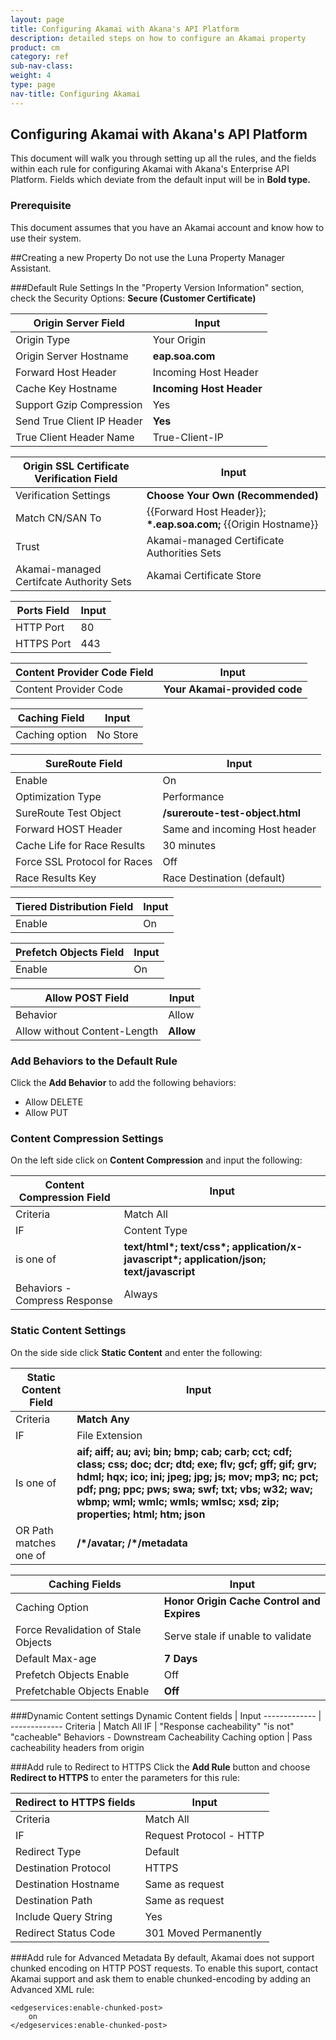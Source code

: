 ```yaml
---
layout: page
title: Configuring Akamai with Akana's API Platform
description: detailed steps on how to configure an Akamai property
product: cm
category: ref	
sub-nav-class: 
weight: 4
type: page
nav-title: Configuring Akamai
---
```



Configuring Akamai with Akana's API Platform 
-------------------------------------
This document will walk you through setting up all the rules, and the fields within each rule for configuring Akamai with Akana's Enterprise API Platform. Fields which deviate from the default input will be in **Bold type.**

### Prerequisite
This document assumes that you have an Akamai account and know how to use their system. 
 
##Creating a new Property
Do not use the Luna Property  Manager Assistant.

###Default Rule Settings
In the "Property Version Information" section, check the Security Options: **Secure (Customer Certificate)**



Origin Server Field  | Input
------------- | -------------
Origin Type  | Your Origin
Origin Server Hostname  | **eap.soa.com**
Forward Host Header | Incoming Host Header
Cache Key Hostname | **Incoming Host Header**
Support Gzip Compression | Yes
Send True Client IP Header | **Yes**
True Client Header Name | True-Client-IP


Origin SSL Certificate Verification Field | Input
------------- | -------------
Verification Settings | **Choose Your Own (Recommended)**
Match CN/SAN To | \{\{Forward Host Header\}\}; **\*.eap.soa.com;** \{\{Origin Hostname\}\} 
Trust | Akamai-managed Certificate Authorities Sets
Akamai-managed Certifcate Authority Sets | Akamai Certificate Store

Ports Field | Input
------------- | -------------
HTTP Port | 80
HTTPS Port | 443

Content Provider Code Field | Input
------------- | -------------
Content Provider Code | **Your Akamai-provided code**

Caching Field | Input
------------- | -------------
Caching option | No Store

SureRoute Field | Input
------------- | -------------
Enable | On
Optimization Type | Performance
SureRoute Test Object | **/sureroute-test-object.html**
Forward HOST Header | Same and incoming Host header
Cache Life for Race Results | 30 minutes
Force SSL Protocol for Races | Off
Race Results Key | Race Destination (default) 

Tiered Distribution Field | Input
------------- | -------------
Enable | On

Prefetch Objects Field | Input
------------- | -------------
Enable | On

Allow POST Field | Input
------------- | -------------
Behavior | Allow
Allow without Content-Length | **Allow**

### Add Behaviors to the Default Rule
Click the **Add Behavior** to add the following behaviors:

* Allow DELETE
* Allow PUT

### Content Compression Settings
On the left side click on **Content Compression** and input the following:

Content Compression Field | Input
------------- | -------------
Criteria | Match All
IF | Content Type
is one of | **text/html\*;  text/css\*; 	application/x-javascript\*; 	application/json; text/javascript**
Behaviors - Compress Response | Always

### Static Content Settings
On the side side click **Static Content** and enter the following: 

Static Content Field | Input
------------- | -------------
Criteria | **Match Any**
IF | File Extension 
Is one of | **aif; aiff; au; avi; bin; bmp; cab; carb; cct; cdf; class; css; doc; dcr; dtd; exe; flv; gcf; gff; gif; grv; hdml; hqx; ico; ini; jpeg; jpg; js; mov; mp3; nc; pct; pdf; png; ppc; pws; swa; swf; txt; vbs; w32; wav; wbmp; wml; wmlc; wmls; wmlsc; xsd; zip; properties; html; htm; json**
OR Path matches one of | **/\*/avatar; /\*/metadata**

Caching Fields | Input
------------- | -------------
Caching Option | **Honor Origin Cache Control and Expires**
Force Revalidation of Stale Objects | Serve stale if unable to validate
Default Max-age | **7 Days**
Prefetch Objects Enable | Off
Prefetchable Objects Enable | **Off**


###Dynamic Content settings
Dynamic Content fields | Input
------------- | -------------
Criteria | Match All
IF | "Response cacheability" "is not" "cacheable"
Behaviors - Downstream Cacheability Caching option | Pass cacheability headers from origin

###Add rule to Redirect to HTTPS
Click the **Add Rule** button and choose **Redirect to HTTPS** to enter the parameters for this rule: 

Redirect to HTTPS fields | Input
------------- | -------------
Criteria | Match All
IF | Request Protocol - HTTP
Redirect Type | Default
Destination Protocol | HTTPS
Destination Hostname | Same as request
Destination Path | Same as request
Include Query String | Yes
Redirect Status Code | 301 Moved Permanently

###Add rule for Advanced Metadata
By default, Akamai does not support chunked encoding on HTTP POST requests. To enable this suport, contact Akamai support and ask them to enable chunked-encoding by adding an Advanced XML rule:

````
<edgeservices:enable-chunked-post>
	on
</edgeservices:enable-chunked-post>
````






 